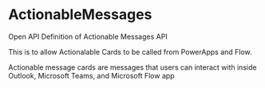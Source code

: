 # ActionableMessages
Open API Definition of Actionable Messages API

This is to allow Actionalable Cards to be called from PowerApps and Flow.

Actionable message cards are messages that users can interact with inside Outlook, Microsoft Teams, and Microsoft Flow app


